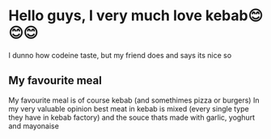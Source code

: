 # Hello guys, I very much love kebab😊😊😊
I dunno how codeine taste, but my friend does and says its nice so

## My favourite meal
My favourite meal is of course kebab (and somethimes pizza or burgers)
In my very valuable opinion best meat in kebab is mixed (every single type they have in kebab factory) and the souce thats made with garlic, yoghurt and mayonaise

